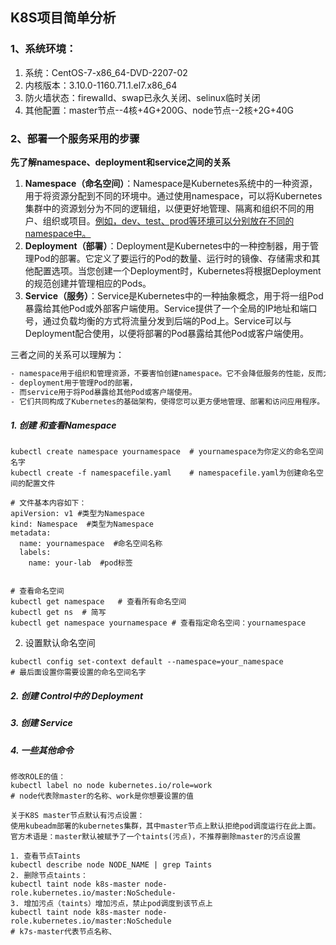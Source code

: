 ## K8S项目简单分析
### 1、系统环境：
1. 系统：CentOS-7-x86_64-DVD-2207-02
2. 内核版本：3.10.0-1160.71.1.el7.x86_64
3. 防火墙状态：firewalld、swap已永久关闭、selinux临时关闭
4. 其他配置：master节点--4核+4G+200G、node节点--2核+2G+40G

### 2、部署一个服务采用的步骤

**先了解namespace、deployment和service之间的关系**

1. **Namespace（命名空间）**：Namespace是Kubernetes系统中的一种资源，用于将资源分配到不同的环境中。通过使用namespace，可以将Kubernetes集群中的资源划分为不同的逻辑组，以便更好地管理、隔离和组织不同的用户、组织或项目。<u>例如，dev、test、prod等环境可以分别放在不同的namespace中。</u>
2. **Deployment（部署）**：Deployment是Kubernetes中的一种控制器，用于管理Pod的部署。它定义了要运行的Pod的数量、运行时的镜像、存储需求和其他配置选项。当您创建一个Deployment时，Kubernetes将根据Deployment的规范创建并管理相应的Pods。
3. **Service（服务）**：Service是Kubernetes中的一种抽象概念，用于将一组Pod暴露给其他Pod或外部客户端使用。Service提供了一个全局的IP地址和端口号，通过负载均衡的方式将流量分发到后端的Pod上。Service可以与Deployment配合使用，以便将部署的Pod暴露给其他Pod或客户端使用。

三者之间的关系可以理解为：

```reStructuredText
- namespace用于组织和管理资源，不要害怕创建namespace。它不会降低服务的性能，反而大多情况下会提升你的工作效率。
- deployment用于管理Pod的部署，
- 而service用于将Pod暴露给其他Pod或客户端使用。
- 它们共同构成了Kubernetes的基础架构，使得您可以更方便地管理、部署和访问应用程序。
```

##### 1. 创建 和查看Namespace

```shell
kubectl create namespace yournamespace	# yournamespace为你定义的命名空间名字
kubectl create -f namespacefile.yaml	# namespacefile.yaml为创建命名空间的配置文件

# 文件基本内容如下：
apiVersion: v1 #类型为Namespace
kind: Namespace  #类型为Namespace
metadata:
  name: yournamespace  #命名空间名称
  labels:
    name: your-lab  #pod标签


# 查看命名空间
kubectl get namespace	# 查看所有命名空间
kubectl get ns	# 简写
kubectl get namespace yournamespace	# 查看指定命名空间：yournamespace
```

2. 设置默认命名空间

```
kubectl config set-context default --namespace=your_namespace
# 最后面设置你需要设置的命名空间名字
```



##### 2. 创建 Control中的 Deployment

##### 3. 创建 Service

##### 4. 一些其他命令

```shell
修改ROLE的值：
kubectl label no node kubernetes.io/role=work
# node代表除master的名称、work是你想要设置的值

关于K8S master节点默认有污点设置：
使用kubeadm部署的kubernetes集群，其中master节点上默认拒绝pod调度运行在此上面。
官方术语是：master默认被赋予了一个taints(污点)，不推荐删除master的污点设置

1. 查看节点Taints
kubectl describe node NODE_NAME | grep Taints
2. 删除节点taints：
kubectl taint node k8s-master node-role.kubernetes.io/master:NoSchedule-
3. 增加污点（taints）增加污点，禁止pod调度到该节点上
kubectl taint node k8s-master node-role.kubernetes.io/master:NoSchedule
# k7s-master代表节点名称、
```
